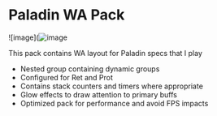 # Paladin WA Pack

![image](![image]((https://media.wago.io/screenshots/NIscKcN0e/673f01e1acb559f0e61eef4d.png))


This pack contains WA layout for Paladin specs that I play

- Nested group containing dynamic groups
- Configured for Ret and Prot
- Contains stack counters and timers where appropriate
- Glow effects to draw attention to primary buffs
- Optimized pack for performance and avoid FPS impacts


